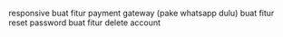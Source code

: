 responsive
buat fitur payment gateway (pake whatsapp dulu)
buat fitur reset password
buat fitur delete account
